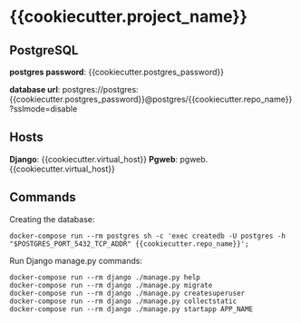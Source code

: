 # {{cookiecutter.project_name}}

## PostgreSQL

**postgres password**: {{cookiecutter.postgres_password}}

**database url**: postgres://postgres:{{cookiecutter.postgres_password}}@postgres/{{cookiecutter.repo_name}}?sslmode=disable

## Hosts

**Django**: {{cookiecutter.virtual_host}}
**Pgweb**: pgweb.{{cookiecutter.virtual_host}}

## Commands
Creating the database:

    docker-compose run --rm postgres sh -c 'exec createdb -U postgres -h "$POSTGRES_PORT_5432_TCP_ADDR" {{cookiecutter.repo_name}}';

Run Django manage.py commands:

    docker-compose run --rm django ./manage.py help
    docker-compose run --rm django ./manage.py migrate
    docker-compose run --rm django ./manage.py createsuperuser
    docker-compose run --rm django ./manage.py collectstatic
    docker-compose run --rm django ./manage.py startapp APP_NAME

